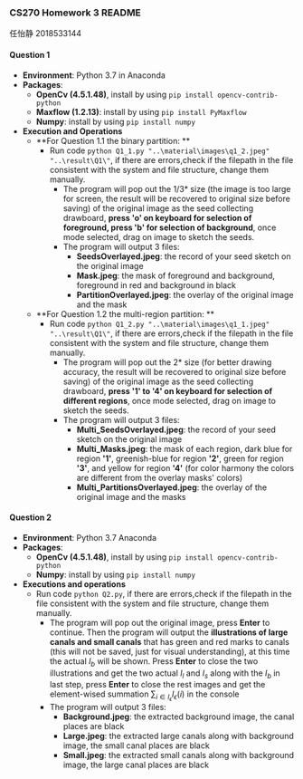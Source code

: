 ### CS270 Homework 3 README

任怡静 2018533144

#### Question 1

- **Environment**: Python 3.7 in Anaconda
- **Packages**: 
  - **OpenCv (4.5.1.48)**, install by using `pip install opencv-contrib-python`
  - **Maxflow (1.2.13)**: install by using `pip install PyMaxflow`
  - **Numpy**: install by using `pip install numpy`
- **Execution and Operations**
  - **For Question 1.1 the binary partition: **
    - Run code `python Q1_1.py "..\material\images\q1_2.jpeg" "..\result\Q1\"`, if there are errors,check if the filepath in the file consistent with the system and file structure, change them manually.
      - The program will pop out the 1/3* size (the image is too large for screen, the result will be recovered to original size before saving) of the original image as the seed collecting drawboard, **press 'o' on keyboard for selection of foreground, press 'b' for selection of background**, once mode selected, drag on image to sketch the seeds. 
      - The program will output 3 files:
        - **SeedsOverlayed.jpeg**: the record of your seed sketch on the original image
        - **Mask.jpeg**: the mask of foreground and background, foreground in red and background in black
        - **PartitionOverlayed.jpeg**: the overlay of the original image and the mask
  - **For Question 1.2 the multi-region partition: **
    - Run code `python Q1_2.py "..\material\images\q1_1.jpeg" "..\result\Q1\"`, if there are errors,check if the filepath in the file consistent with the system and file structure, change them manually.
      - The program will pop out the 2* size (for better drawing accuracy, the result will be recovered to original size before saving) of the original image as the seed collecting drawboard, **press '1' to '4' on keyboard for selection of different regions**, once mode selected, drag on image to sketch the seeds. 
      - The program will output 3 files:
        - **Multi_SeedsOverlayed.jpeg**: the record of your seed sketch on the original image
        - **Multi_Masks.jpeg**: the mask of each region, dark blue for region **'1'**, greenish-blue for region **'2'**, green for region **'3'**, and yellow for region **'4'** (for color harmony the colors are different from the overlay masks' colors)
        - **Multi_PartitionsOverlayed.jpeg**: the overlay of the original image and the masks

#### Question 2

- **Environment**: Python 3.7 Anaconda
- **Packages**: 
  - **OpenCv (4.5.1.48)**, install by using `pip install opencv-contrib-python`
  - **Numpy**: install by using `pip install numpy`
- **Executions and operations**
  - Run code `python Q2.py`, if there are errors,check if the filepath in the file consistent with the system and file structure, change them manually.
    - The program will pop out the original image, press **Enter** to continue. Then the program will output the **illustrations of large canals and small canals** that has green and red marks to canals (this will not be saved, just for visual understanding), at this time the actual $I_b$ will be shown. Press **Enter** to close the two illustrations and get the two actual $I_l$ and $I_s$ along with the $I_b$ in last step, press **Enter** to close the rest images and get the element-wised summation $\sum_{i\in {I_\epsilon}}I_{\epsilon}(i)$ in the console
    - The program will output 3 files:
      - **Background.jpeg**: the extracted background image, the canal places are black
      - **Large.jpeg**: the extracted large canals along with background image, the small canal places are black
      - **Small.jpeg**: the extracted small canals along with background image, the large canal places are black

